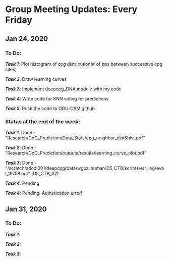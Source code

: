 # Group Meeting Updates: Every Friday
## Jan 24, 2020
  ### To Do:
  _**Task 1**_: Plot histogram of cpg distribution(# of bps between successive cpg sites)
  
  _**Task 2**_: Draw learning curves
  
  _**Task 3**_: Implement deepcpg_DNA module with my code
  
  _**Task 4**_: Write code for KNN voting for predictions
  
   _**Task 5**_: Push the code to ODU-CSM github
  
 ### Status at the end of the week:
  _**Task 1**_: Done - "Research/CpG_Prediction/Data_Stats/cpg_neighbor_dist&hist.pdf"
  
  _**Task 2**_: Done - "Research/CpG_Prediction/outputs/results/learning_curve_plot.pdf"
  
  _**Task 3**_: Done - "/scratch/sdodl001/deepcpg/data/wgbs_human/D5_CTB/scripts/err_log/eval_19758.out" (D5_CTB_S2)
  
  _**Task 4**_: Pending
  
  _**Task 4**_: Pending. Authetication error!



## Jan 31, 2020
  ### To Do:
  _**Task 1**_: 
  
  _**Task 2**_:
  
  _**Task 3**_: 
